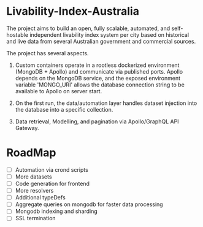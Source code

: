 # Livability-Index-Australia
The project aims to build an open, fully scalable, automated, and self-hostable independent livability index system per city based on historical and live data from several Australian government and commercial sources. 

The project has several aspects. 

1. Custom containers operate in a rootless dockerized environment (MongoDB + Apollo) and communicate via published ports. Apollo depends on the MongoDB service, and the exposed environment variable 'MONGO_URI' allows the database connection string to be available to Apollo on server start.

2. On the first run, the data/automation layer handles dataset injection into the database into a specific collection. 

3. Data retrieval, Modelling, and pagination via Apollo/GraphQL API Gateway.

# RoadMap
- [ ] Automation via crond scripts
- [ ] More datasets
- [ ] Code generation for frontend
- [ ] More resolvers 
- [ ] Additional typeDefs 
- [ ] Aggregate queries on mongodb for faster data processing
- [ ] Mongodb indexing and sharding
- [ ] SSL termination 
